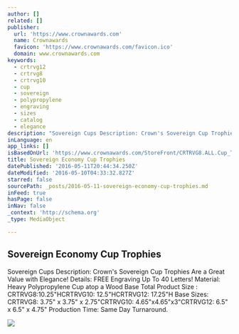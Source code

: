 ```yaml
---
author: []
related: []
publisher:
  url: 'https://www.crownawards.com'
  name: Crownawards
  favicon: 'https://www.crownawards.com/favicon.ico'
  domain: www.crownawards.com
keywords:
  - crtrvg12
  - crtrvg8
  - crtrvg10
  - cup
  - sovereign
  - polypropylene
  - engraving
  - sizes
  - catalog
  - elegance
description: "Sovereign Cups Description: Crown's Sovereign Cup Trophies Are a Great Value with Elegance! Details: FREE Engraving Up To 40 Letters! Material: Heavy Polypropylene Cup atop a Wood Base Total Product Size : CRTRVG8:10.25\"HCRTRVG10: 12.5\"HCRTRVG12: 17.25\"H Base Sizes: CRTRVG8: 3.75\" x 3.75\" x 2.75\"CRTRVG10: 4.65\"x4.65\"x3\"CRTRVG12: 6.5\" x 6.5\" x 4.75\" Production Time: Same Day Turnaround."
inLanguage: en
app_links: []
isBasedOnUrl: 'https://www.crownawards.com/StoreFront/CRTRVG8.ALL.Cup_Trophies.Sovereign_Cups.prod'
title: Sovereign Economy Cup Trophies
datePublished: '2016-05-11T20:44:34.250Z'
dateModified: '2016-05-10T04:33:32.827Z'
starred: false
sourcePath: _posts/2016-05-11-sovereign-economy-cup-trophies.md
inFeed: true
hasPage: false
inNav: false
_context: 'http://schema.org'
_type: MediaObject

---
```

<article style=""><h1>Sovereign Economy Cup Trophies</h1><p>Sovereign Cups Description: Crown's Sovereign Cup Trophies Are a Great Value with Elegance! Details: FREE Engraving Up To 40 Letters! Material: Heavy Polypropylene Cup atop a Wood Base Total Product Size : CRTRVG8:10.25"HCRTRVG10: 12.5"HCRTRVG12: 17.25"H Base Sizes: CRTRVG8: 3.75" x 3.75" x 2.75"CRTRVG10: 4.65"x4.65"x3"CRTRVG12: 6.5" x 6.5" x 4.75" Production Time: Same Day Turnaround.</p><img src="https://images1.crownawards.com/StoreFront/ImageCompositionServlet?files=jsp/images/products/CRTRVG8.gif,&amp;width=200&amp;height=345&amp;trim=true" /></article>